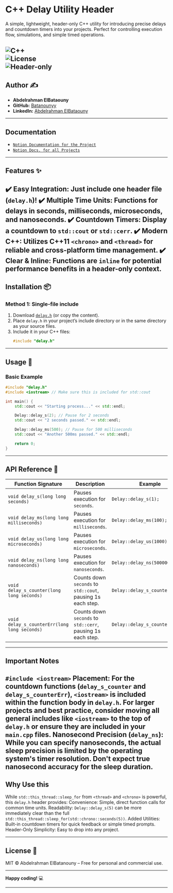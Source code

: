 # **C++ Delay Utility Header**

A simple, lightweight, header-only C++ utility for introducing precise delays and countdown timers into your projects. Perfect for controlling execution flow, simulations, and simple timed operations.

![C++](https://img.shields.io/badge/C++-11%2B-blue?logo=cplusplus)  
![License](https://img.shields.io/badge/License-MIT-green)  
![Header-only](https://img.shields.io/badge/Header--only-Yes-brightgreen)  
---
## **Author** ✍️
- **Abdelrahman ElBataouny**
- **GitHub:** [Batanounyy](https://github.com/Batanounyy/)
- **LinkedIn:** [Abdelrahman ElBataouny](https://www.linkedin.com/in/batanouny)
---
## **Documentation**  
- [`Notion Documentation for the Project`](https://www.notion.so/Documentation-delay-h-C-Delay-Utility-Header-204da1083c44808ba4f9ccd64b481393?pvs=4)
- [`Notion Docs. for all Projects`](https://www.notion.so/Batanouny-Codes-1f8da1083c4480e1b5e7c6632b54b259)
---

## **Features** ✨
✔️ **Easy Integration:** Just include one header file (`delay.h`)!
✔️ **Multiple Time Units:** Functions for delays in seconds, milliseconds, microseconds, and nanoseconds.
✔️ **Countdown Timers:** Display a countdown to `std::cout` or `std::cerr`.
✔️ **Modern C++:** Utilizes C++11 `<chrono>` and `<thread>` for reliable and cross-platform time management.
✔️ **Clear & Inline:** Functions are `inline` for potential performance benefits in a header-only context.
---

## **Installation** 📦

### **Method 1: Single-file include**
1.  Download [`delay.h`](delay.h) (or copy the content).
2.  Place `delay.h` in your project’s include directory or in the same directory as your source files.
3.  Include it in your C++ files:
    ```cpp
    #include "delay.h"
    ```
---

## **Usage** 🚀  

### **Basic Example**  
```cpp
#include "delay.h"
#include <iostream> // Make sure this is included for std::cout

int main() {
    std::cout << "Starting process..." << std::endl;

    Delay::delay_s(2); // Pause for 2 seconds
    std::cout << "2 seconds passed." << std::endl;

    Delay::delay_ms(500); // Pause for 500 milliseconds
    std::cout << "Another 500ms passed." << std::endl;

    return 0;
}
```
---

## **API Reference** 📖  

| Function Signature | Description | Example |
|--------|------------|---------|
| `void delay_s(long long seconds)` | Pauses execution for `seconds`. | `Delay::delay_s(1);` |
| `void delay_ms(long long milliseconds)` | Pauses execution for `milliseconds`. | `Delay::delay_ms(100);` |
| `void delay_us(long long microseconds)` | Pauses execution for `microseconds`. | `Delay::delay_us(1000);` |
| `void delay_ns(long long nanoseconds)` | Pauses execution for `nanoseconds`. | `Delay::delay_ns(500000);` |
| `void delay_s_counter(long long seconds)` | Counts down `seconds` to `std::cout`, pausing 1s each step. | `Delay::delay_s_counter(3);` |
| `void delay_s_counterErr(long long seconds)` | Counts down `seconds` to `std::cerr`, pausing 1s each step. | `Delay::delay_s_counterErr(3);` |

---

## **Important Notes** 
`#include <iostream>` Placement: For the countdown functions (`delay_s_counter` and `delay_s_counterErr`), `<iostream>` is included within the function body in `delay.h`. For larger projects and best practice, consider moving all general includes like `<iostream>` to the top of `delay.h` or ensure they are included in your `main.cpp` files.
Nanosecond Precision (`delay_ns`): While you can specify nanoseconds, the actual sleep precision is limited by the operating system's timer resolution. Don't expect true nanosecond accuracy for the sleep duration. 
---
## **Why Use this** 
While `std::this_thread::sleep_for` from `<thread>` and `<chrono>` is powerful, this `delay.h` header provides:
Convenience: Simple, direct function calls for common time units.
Readability: `Delay::delay_s(5)` can be more immediately clear than the full `std::this_thread::sleep_for(std::chrono::seconds(5))`.
Added Utilities: Built-in countdown timers for quick feedback or simple timed prompts.
Header-Only Simplicity: Easy to drop into any project.

---

## **License** 📜  
MIT © Abdelrahman ElBatanouny – Free for personal and commercial use.  

---

**Happy coding!** 💻  

--- 
